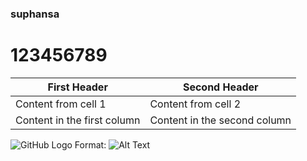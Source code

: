 ### suphansa
# 123456789
First Header | Second Header
------------ | -------------
Content from cell 1 | Content from cell 2
Content in the first column | Content in the second column
![GitHub Logo](/images/download.jpg)
Format: ![Alt Text](url)